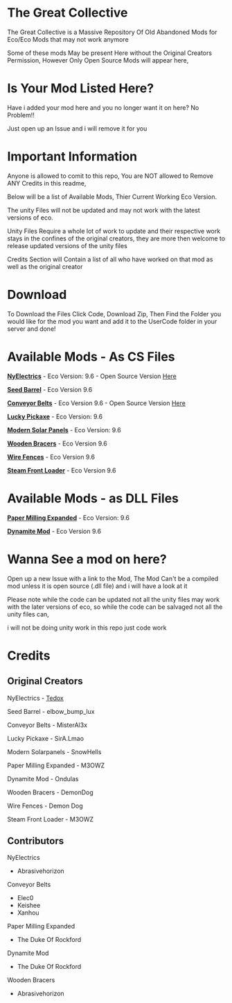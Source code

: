 # The Great Collective
The Great Collective is a Massive Repository Of Old Abandoned Mods for Eco/Eco Mods that may not work anymore

Some of these mods May be present Here without the Original Creators Permission, However Only Open Source Mods will appear here, 

# Is Your Mod Listed Here?

Have i added your mod here and you no longer want it on here? No Problem!! 

Just open up an Issue and i will remove it for you

# Important Information
Anyone is allowed to comit to this repo, You are NOT allowed to Remove ANY Credits in this readme, 

Below will be a list of Available Mods, Thier Current Working Eco Version.

The unity Files will not be updated and may not work with the latest versions of eco.

Unity Files Require a whole lot of work to update and their respective work stays in the confines of the original creators, they are more then welcome to release updated versions of the unity files 

Credits Section will Contain a list of all who have worked on that mod as well as the original creator

# Download

To Download the Files Click Code, Download Zip, Then Find the Folder you would like for the mod you want and add it to the UserCode folder in your server and done!

# Available Mods - As CS Files

[**NyElectrics**](https://github.com/TheKye/TheGreatCollective/tree/main/TheGreatCollective/NyElectrics) - Eco Version: 9.6 - Open Source Version [Here](https://github.com/tedoxdev/NyElectrics)

[**Seed Barrel**](https://github.com/TheKye/TheGreatCollective/tree/main/TheGreatCollective/SeedBarrel) - Eco Version 9.6

[**Conveyor Belts**](https://github.com/TheKye/TheGreatCollective/tree/main/TheGreatCollective/ConveyorBelts) - Eco Version 9.6 - Open Source Version [Here](https://github.com/Elec0/eco-mods/tree/main/ConveyorBeltUpdate)

[**Lucky Pickaxe**](https://github.com/TheKye/TheGreatCollective/tree/main/TheGreatCollective/LuckPickaxe) - Eco Version: 9.6

[**Modern Solar Panels**](https://github.com/TheKye/TheGreatCollective/tree/main/TheGreatCollective/ModernSolarPanels) - Eco Version: 9.6

[**Wooden Bracers**](https://github.com/TheKye/TheGreatCollective/tree/main/TheGreatCollective/WoodenBracers) - Eco Version 9.6

[**Wire Fences**](https://github.com/TheKye/TheGreatCollective/tree/main/TheGreatCollective/WireFences) - Eco Version 9.6

[**Steam Front Loader**](https://github.com/TheKye/TheGreatCollective/tree/main/TheGreatCollective/SteamFrontLoader) - Eco Version 9.6

# Available Mods - as DLL Files

[**Paper Milling Expanded**](https://github.com/TheKye/TheGreatCollective/tree/main/TheGreatCollective-BuiltProjects/Paper%20Milling%20Expanded) - Eco Version: 9.6

[**Dynamite Mod**](https://github.com/TheKye/TheGreatCollective/tree/main/TheGreatCollective-BuiltProjects/Dynamite) - Eco Version 9.6


# Wanna See a mod on here?

Open up a new Issue with a link to the Mod, The Mod Can't be a compiled mod unless it is open source (.dll file) and i will have a look at it

Please note while the code can be updated not all the unity files may work with the later versions of eco, so while the code can be salvaged not all the unity files can,

i will not be doing unity work in this repo just code work

# Credits

## Original Creators
NyElectrics - [Tedox](https://eco-mods.tedox.dev/)

Seed Barrel - elbow_bump_lux

Conveyor Belts - MisterAl3x

Lucky Pickaxe - SirA.Lmao

Modern Solarpanels - SnowHells

Paper Milling Expanded - M3OWZ

Dynamite Mod - Ondulas

Wooden Bracers - DemonDog

Wire Fences - Demon Dog

Steam Front Loader - M3OWZ

## Contributors
NyElectrics 
- Abrasivehorizon

Conveyor Belts 
- Elec0
- Keishee
- Xanhou

Paper Milling Expanded
- The Duke Of Rockford

Dynamite Mod
- The Duke Of Rockford

Wooden Bracers
- Abrasivehorizon
